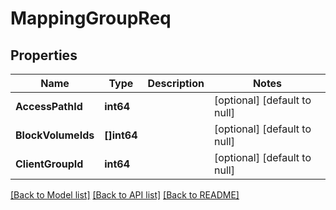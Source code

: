 # MappingGroupReq

## Properties
Name | Type | Description | Notes
------------ | ------------- | ------------- | -------------
**AccessPathId** | **int64** |  | [optional] [default to null]
**BlockVolumeIds** | **[]int64** |  | [optional] [default to null]
**ClientGroupId** | **int64** |  | [optional] [default to null]

[[Back to Model list]](../README.md#documentation-for-models) [[Back to API list]](../README.md#documentation-for-api-endpoints) [[Back to README]](../README.md)


